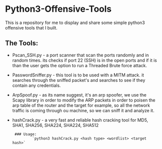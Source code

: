 # Python3-Offensive-Tools
This is a repository for me to display and share some simple python3 offensive tools that I built.

## The Tools:
  
  * Pscan_SSH.py - a port scanner that scan the ports randomly and in random times.
                   its checks if port 22 (SSH) is in the open ports and if it is than
                   the user gets the option to run a Threaded Brute force attack.
   
  * PasswordSniffer.py - this tool is to be used with a MITM attack. 
                         it searches through the sniffed packet's and
                         searches to see if they contain any credentials.
                         
  
  * ArpSpoof.py - as its name suggest, it's an arp spoofer, we use the Scapy library in order to modify
                  the ARP packets in order to poisen the arp table of the router and the target for example,
                  so all the network traffic is coming through ou machine, so we can sniff it and analyze it.
                  
  * hashCrack.py - a very fast and reliable hash cracking tool for MD5, SHA1, SHA256, SHA224, SHA224, SHA512
         
         ### Usage:  
                 `python3 hashCrack.py <hash type> <wordlist> <target hash>`
